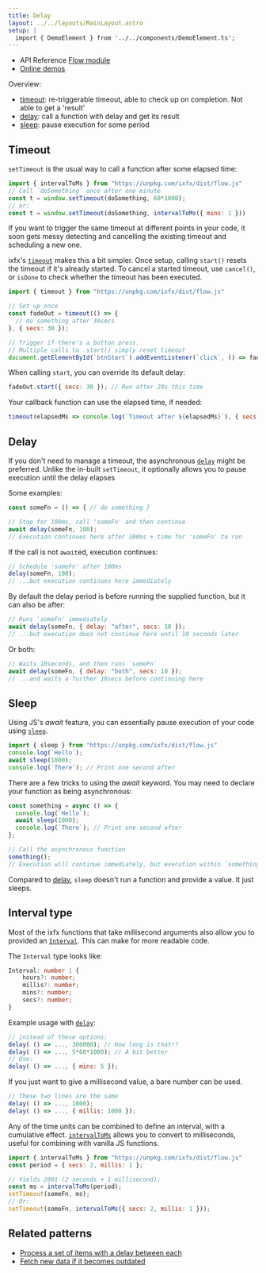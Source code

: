 ```yaml
---
title: Delay
layout: ../../layouts/MainLayout.astro
setup: |
  import { DemoElement } from '../../components/DemoElement.ts';
---
```


<div class="tip"><ul>
<li>API Reference <a href="https://clinth.github.io/ixfx/modules/Flow.html">Flow module</a></li>
<li><a href="https://clinth.github.io/ixfx-demos/flow/">Online demos</a></li>
</ul></div>

Overview:
* [timeout](#timeout): re-triggerable timeout, able to check up on completion. Not able to get a 'result'
* [delay](#delay): call a function with delay and get its result 
* [sleep](#sleep): pause execution for some period


## Timeout

`setTimeout` is the usual way to call a function after some elapsed time:

```js
import { intervalToMs } from "https://unpkg.com/ixfx/dist/flow.js"
// Call `doSomething` once after one minute
const t = window.setTimeout(doSomething, 60*1000);
// or:
const t = window.setTimeout(doSomething, intervalToMs({ mins: 1 }))
```

If you want to trigger the same timeout at different points in your code, it soon gets messy detecting and cancelling the existing timeout and scheduling a new one.

ixfx's [`timeout`](https://clinth.github.io/ixfx/functions/Flow.timeout-1.html) makes this a bit simpler. Once setup, calling `start()` resets the timeout if it's already started. To cancel a started timeout, use `cancel()`, or `isDone` to check whether the timeout has been executed.

```js
import { timeout } from "https://unpkg.com/ixfx/dist/flow.js"

// Set up once
const fadeOut = timeout(() => {
  // do something after 30secs
}, { secs: 30 });

// Trigger if there's a button press.
// Multiple calls to .start() simply reset timeout 
document.getElementById(`btnStart`).addEventListener(`click`, () => fadeOut.start());
```

When calling `start`, you can override its default delay:

```js
fadeOut.start({ secs: 30 }); // Run after 20s this time
```

Your callback function can use the elapsed time, if needed:

```js
timeout(elapsedMs => console.log(`Timeout after ${elapsedMs}`), { secs: 30 }).start();
```

## Delay

If you don't need to manage a timeout, the asynchronous [`delay`](https://clinth.github.io/ixfx/functions/Flow.delay.html) might be preferred. Unlike the in-built `setTimeout`, it optionally allows you to pause execution until the delay elapses

Some examples:
```js
const someFn = () => { // do something }

// Stop for 100ms, call 'someFn' and then continue
await delay(someFn, 100);
// Execution continues here after 100ms + time for 'someFn' to run
```

If the call is not `await`ed, execution continues:
```js
// Schedule 'someFn' after 100ms
delay(someFn, 100);
// ...but execution continues here immediately
```

By default the delay period is before running the supplied function, but it can also be after:
```js
// Runs 'someFn' immediately
await delay(someFn, { delay: "after", secs: 10 });
// ...but execution does not continue here until 10 seconds later
```

Or both:

```js
// Waits 10seconds, and then runs `someFn`
await delay(someFn, { delay: "both", secs: 10 });
// ...and waits a further 10secs before continuing here
```

## Sleep

Using JS's _await_ feature, you can essentially pause execution of your code using [`sleep`](https://clinth.github.io/ixfx/functions/Flow.sleep.html).

```js
import { sleep } from "https://unpkg.com/ixfx/dist/flow.js"
console.log(`Hello`);
await sleep(1000);
console.log(`There`); // Print one second after
```

There are a few tricks to using the _await_ keyword. You may need to declare your function as being asynchronous:

```js
const something = async () => {
  console.log(`Hello`);
  await sleep(1000);
  console.log(`There`); // Print one second after
};

// Call the asynchronous function
something();
// Execution will continue immediately, but execution within `something` will pause as expected.
```

Compared to [delay](#delay), `sleep` doesn't run a function and provide a value. It just sleeps.


## Interval type

Most of the ixfx functions that take millisecond arguments also allow you to provided an [`Interval`](https://clinth.github.io/ixfx/types/Flow.Interval.html). This can make for more readable code.

The `Interval` type looks like:
```ts
Interval: number | { 
    hours?: number; 
    millis?: number; 
    mins?: number; 
    secs?: number; 
}
```

Example usage with [`delay`](#delay):

```js
// instead of these options:
delay( () => ..., 300000); // How long is that!?
delay( () => ..., 5*60*1000); // A bit better
// Use:
delay( () => ..., { mins: 5 });
```

If you just want to give a millisecond value, a bare number can be used.
```js
// These two lines are the same
delay( () => ..., 1000);
delay( () => ..., { millis: 1000 });
```

Any of the time units can be combined to define an interval, with a cumulative effect. [`intervalToMs`](https://clinth.github.io/ixfx/functions/Flow.intervalToMs.html) allows you to convert to milliseconds, useful for combining with vanilla JS functions.

```js
import { intervalToMs } from "https://unpkg.com/ixfx/dist/flow.js"
const period = { secs: 2, millis: 1 };

// Yields 2001 (2 seconds + 1 millisecond);
const ms = intervalToMs(period);
setTimeout(someFn, ms);
// Or:
setTimeout(someFn, intervalToMs({ secs: 2, millis: 1 }));
```

## Related patterns

* [Process a set of items with a delay between each](../../data/process-set/)
* [Fetch new data if it becomes outdated](./update-when-required/)

